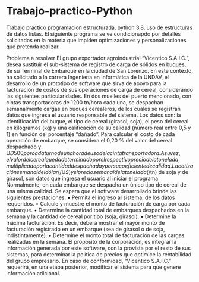 # Trabajo-practico-Python
Trabajo practico programacion estructurada, python 3.8, uso de estructuras de datos listas. El siguiente programa se ve condicionapdo por detalles solicitados en la materia que impiden optimizaciones y personalizaciones que pretenda realizar.

Problema a resolver  El grupo exportador agroindustrial “Vicentico S.A.I.C.”, desea sustituir el sub-sistema de registro de carga de sólidos en buques, de su Terminal de Embarque en la ciudad de San Lorenzo. En este contexto, ha solicitado a la carrera Ingeniería en Informática de la UNDAV, el desarrollo de un prototipo de software que sirva de apoyo para la facturación de costos de sus operaciones de carga de cereal, considerando las siguientes particularidades.  En dos muelles del puerto mencionado, con cintas transportadoras de 1200 tn/hora cada una, se despachan semanalmente cargas en buques cerealeros, de los cuales se registran datos que ingresa el usuario responsable del sistema. Los datos son: la identificación del buque, el tipo de cereal (girasol, soja), el peso del cereal en kilogramos (kg) y una calificación de su calidad (número real entre 0,5 y 1) en función del porcentaje “dañado”. Para calcular el costo de cada operación de embarque, se considera el 0,20 % del valor del cereal despachado y U$D 500 por cada turno de una hora de uso de la cinta transportadora. A su vez, el valor del cereal queda determinado por el respectivo precio de la tonelada, multiplicado por la cantidad despachada y por su coeficiente de calidad. La cotización semanal del dólar ($/U$S) y el precio semanal de la tonelada ($/tn) de soja y de girasol, son datos que ingresa el usuario al iniciar el programa. Normalmente, en cada embarque se despacha un único tipo de cereal de una misma calidad.  Se espera que el software desarrollado brinde las siguientes prestaciones:  • Permita el ingreso al sistema, de los datos requeridos.  • Calcule y muestre el monto de facturación de carga por cada embarque.  • Determine la cantidad total de embarques despachados en la semana y la cantidad de cereal por tipo (soja, girasol).  • Determine la máxima facturación. Es decir, deberá mostrar el mayor monto de facturación registrado en un embarque (sea de girasol o de soja, indistintamente).  • Determine el monto total de facturación de las cargas realizadas en la semana.  El propósito de la corporación, es integrar la información generada por este software, con la provista por el resto de sus sistemas, para determinar la política de precios que optimice la rentabilidad del grupo empresario. En caso de conformidad, “Vicentico S.A.I.C.” requerirá, en una etapa posterior, modificar el sistema para que genere información adicional. 
